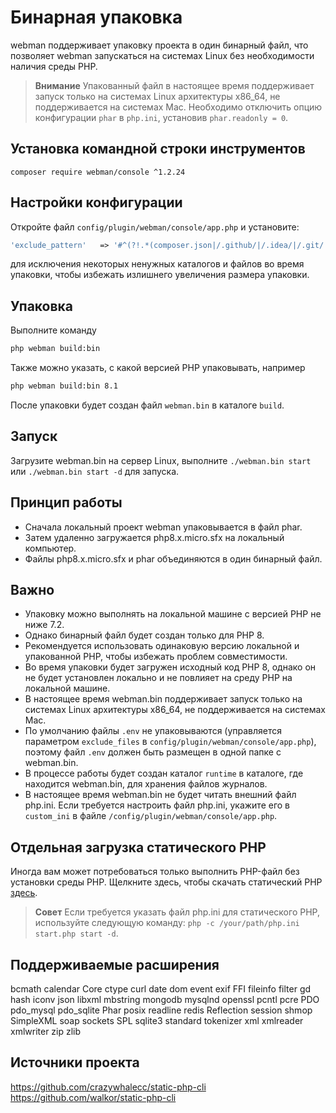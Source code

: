 # Бинарная упаковка

webman поддерживает упаковку проекта в один бинарный файл, что позволяет webman запускаться на системах Linux без необходимости наличия среды PHP.

> **Внимание**
> Упакованный файл в настоящее время поддерживает запуск только на системах Linux архитектуры x86_64, не поддерживается на системах Mac.
> Необходимо отключить опцию конфигурации `phar` в `php.ini`, установив `phar.readonly = 0`.

## Установка командной строки инструментов
`composer require webman/console ^1.2.24`

## Настройки конфигурации
Откройте файл `config/plugin/webman/console/app.php` и установите:
```php
'exclude_pattern'   => '#^(?!.*(composer.json|/.github/|/.idea/|/.git/|/.setting/|/runtime/|/vendor-bin/|/build/|vendor/webman/admin))(.*)$#'
```
для исключения некоторых ненужных каталогов и файлов во время упаковки, чтобы избежать излишнего увеличения размера упаковки.

## Упаковка
Выполните команду
```sh
php webman build:bin
```
Также можно указать, с какой версией PHP упаковывать, например
```sh
php webman build:bin 8.1
```

После упаковки будет создан файл `webman.bin` в каталоге `build`.

## Запуск
Загрузите webman.bin на сервер Linux, выполните `./webman.bin start` или `./webman.bin start -d` для запуска.

## Принцип работы
* Сначала локальный проект webman упаковывается в файл phar.
* Затем удаленно загружается php8.x.micro.sfx на локальный компьютер.
* Файлы php8.x.micro.sfx и phar объединяются в один бинарный файл.

## Важно
* Упаковку можно выполнять на локальной машине с версией PHP не ниже 7.2.
* Однако бинарный файл будет создан только для PHP 8.
* Рекомендуется использовать одинаковую версию локальной и упакованной PHP, чтобы избежать проблем совместимости.
* Во время упаковки будет загружен исходный код PHP 8, однако он не будет установлен локально и не повлияет на среду PHP на локальной машине.
* В настоящее время webman.bin поддерживает запуск только на системах Linux архитектуры x86_64, не поддерживается на системах Mac.
* По умолчанию файлы `.env` не упаковываются (управляется параметром `exclude_files` в `config/plugin/webman/console/app.php`), поэтому файл `.env` должен быть размещен в одной папке с webman.bin.
* В процессе работы будет создан каталог `runtime` в каталоге, где находится webman.bin, для хранения файлов журналов.
* В настоящее время webman.bin не будет читать внешний файл php.ini. Если требуется настроить файл php.ini, укажите его в `custom_ini` в файле `/config/plugin/webman/console/app.php`.

## Отдельная загрузка статического PHP
Иногда вам может потребоваться только выполнить PHP-файл без установки среды PHP. Щелкните здесь, чтобы скачать статический PHP [здесь](https://www.workerman.net/download).

> **Совет**
> Если требуется указать файл php.ini для статического PHP, используйте следующую команду: `php -c /your/path/php.ini start.php start -d`.

## Поддерживаемые расширения
bcmath
calendar
Core
ctype
curl
date
dom
event
exif
FFI
fileinfo
filter
gd
hash
iconv
json
libxml
mbstring
mongodb
mysqlnd
openssl
pcntl
pcre
PDO
pdo_mysql
pdo_sqlite
Phar
posix
readline
redis
Reflection
session
shmop
SimpleXML
soap
sockets
SPL
sqlite3
standard
tokenizer
xml
xmlreader
xmlwriter
zip
zlib

## Источники проекта

https://github.com/crazywhalecc/static-php-cli
https://github.com/walkor/static-php-cli
